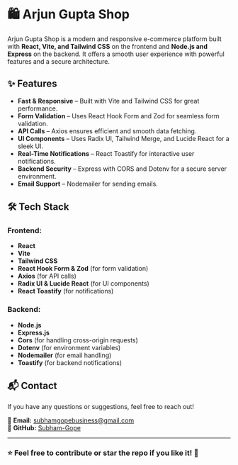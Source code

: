 # 🛍️ Arjun Gupta Shop  

Arjun Gupta Shop is a modern and responsive e-commerce platform built with **React, Vite, and Tailwind CSS** on the frontend and **Node.js and Express** on the backend. It offers a smooth user experience with powerful features and a secure architecture.  

## ✨ Features  

- **Fast & Responsive** – Built with Vite and Tailwind CSS for great performance.  
- **Form Validation** – Uses React Hook Form and Zod for seamless form validation.  
- **API Calls** – Axios ensures efficient and smooth data fetching.  
- **UI Components** – Uses Radix UI, Tailwind Merge, and Lucide React for a sleek UI.  
- **Real-Time Notifications** – React Toastify for interactive user notifications.  
- **Backend Security** – Express with CORS and Dotenv for a secure server environment.  
- **Email Support** – Nodemailer for sending emails.  

## 🛠 Tech Stack  

### Frontend:  
- **React**  
- **Vite**  
- **Tailwind CSS**  
- **React Hook Form & Zod** (for form validation)  
- **Axios** (for API calls)  
- **Radix UI & Lucide React** (for UI components)  
- **React Toastify** (for notifications)  

### Backend:  
- **Node.js**  
- **Express.js**  
- **Cors** (for handling cross-origin requests)  
- **Dotenv** (for environment variables)  
- **Nodemailer** (for email handling)  
- **Toastify** (for backend notifications)  

## 📬 Contact  
If you have any questions or suggestions, feel free to reach out!  

📧 **Email:** subhamgopebusiness@gmail.com  
🔗 **GitHub:** [Subham-Gope](https://github.com/Subham-Gope)  

---  

### ⭐ Feel free to contribute or star the repo if you like it! 🚀

